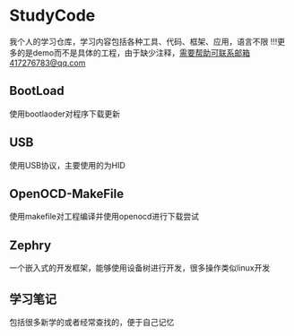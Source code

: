 # StudyCode
我个人的学习仓库，学习内容包括各种工具、代码、框架、应用，语言不限
!!!更多的是demo而不是具体的工程，由于缺少注释，需要帮助可联系邮箱417276783@qq.com

## BootLoad
使用bootlaoder对程序下载更新

## USB
使用USB协议，主要使用的为HID

## OpenOCD-MakeFile
使用makefile对工程编译并使用openocd进行下载尝试

## Zephry
一个嵌入式的开发框架，能够使用设备树进行开发，很多操作类似linux开发

## 学习笔记
包括很多新学的或者经常查找的，便于自己记忆
